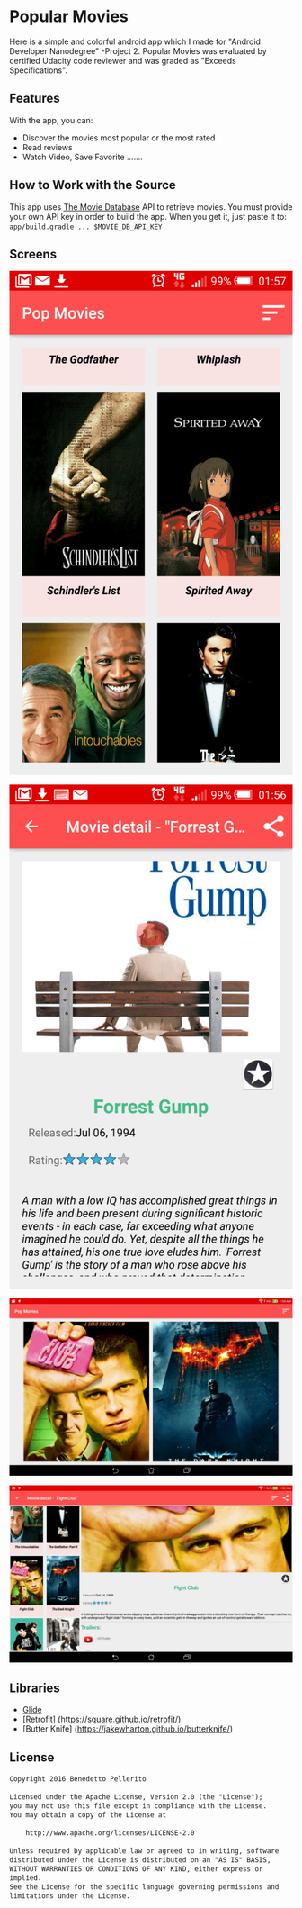 # Popular Movies

Here is a simple and colorful android app which I made for "Android Developer Nanodegree" -Project 2.
Popular Movies was evaluated by certified Udacity code reviewer and was graded as "Exceeds Specifications".




## Features

With the app, you can:
* Discover the movies most popular or the most rated 
* Read reviews 
* Watch Video, Save Favorite .......

## How to Work with the Source

This app uses [The Movie Database](https://www.themoviedb.org/documentation/api) API to retrieve movies.
You must provide your own API key in order to build the app. When you get it, just paste it to:
    ```
    app/build.gradle ... $MOVIE_DB_API_KEY
    ```

## Screens

![screen](phone-movies.png)

![screen](phone-details.png)

![screen](tablet-movies.jpg)

![screen](tablet-details.jpg)


## Libraries

* [Glide](https://github.com/bumptech/glide)
* [Retrofit] (https://square.github.io/retrofit/)
* [Butter Knife] (https://jakewharton.github.io/butterknife/)


## License

    Copyright 2016 Benedetto Pellerito

    Licensed under the Apache License, Version 2.0 (the "License");
    you may not use this file except in compliance with the License.
    You may obtain a copy of the License at

        http://www.apache.org/licenses/LICENSE-2.0

    Unless required by applicable law or agreed to in writing, software
    distributed under the License is distributed on an "AS IS" BASIS,
    WITHOUT WARRANTIES OR CONDITIONS OF ANY KIND, either express or implied.
    See the License for the specific language governing permissions and
    limitations under the License.
